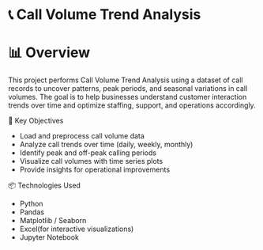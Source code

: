 # 📞 Call Volume Trend Analysis

# 📊  Overview

This project performs Call Volume Trend Analysis using a dataset of call records to uncover patterns, peak periods, and seasonal variations in call volumes. The goal is to help businesses understand customer interaction trends over time and optimize staffing, support, and operations accordingly.

📌 Key Objectives

   - Load and preprocess call volume data
   - Analyze call trends over time (daily, weekly, monthly)
   - Identify peak and off-peak calling periods
   - Visualize call volumes with time series plots
   - Provide insights for operational improvements

📦 Technologies Used

   - Python
   - Pandas
   - Matplotlib / Seaborn
   - Excel(for interactive visualizations)
   - Jupyter Notebook



